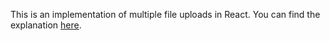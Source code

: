 This is an implementation of multiple file uploads in React. You can find the explanation [here](https://levelup.gitconnected.com/how-to-implement-multiple-file-uploads-in-react-4cdcaadd0f6e).






